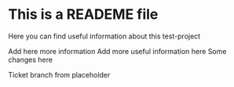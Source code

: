 # This is a READEME file
Here you can find useful information about this test-project

Add here more information
Add more useful information here
Some changes here


Ticket branch from placeholder